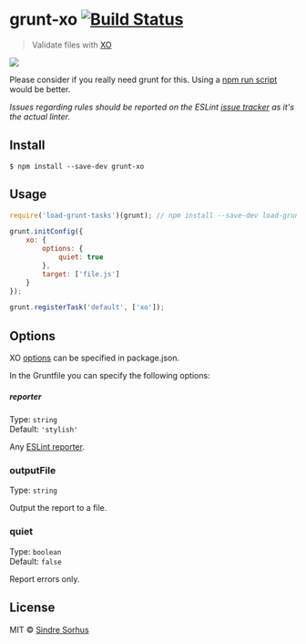 # grunt-xo [![Build Status](https://travis-ci.org/sindresorhus/grunt-xo.svg?branch=master)](https://travis-ci.org/sindresorhus/grunt-xo)

> Validate files with [XO](https://github.com/sindresorhus/xo)

![](screenshot.png)

Please consider if you really need grunt for this. Using a [npm run script](https://github.com/sindresorhus/xo#workflow) would be better.

*Issues regarding rules should be reported on the ESLint [issue tracker](https://github.com/eslint/eslint/issues) as it's the actual linter.*


## Install

```
$ npm install --save-dev grunt-xo
```


## Usage

```js
require('load-grunt-tasks')(grunt); // npm install --save-dev load-grunt-tasks

grunt.initConfig({
	xo: {
		options: {
			quiet: true
		},
		target: ['file.js']
	}
});

grunt.registerTask('default', ['xo']);
```


## Options

XO [options](https://github.com/sindresorhus/xo#config) can be specified in package.json.

In the Gruntfile you can specify the following options:

##### reporter

Type: `string`<br>
Default: `'stylish'`

Any [ESLint reporter](http://eslint.org/docs/user-guide/command-line-interface#f-format).

### outputFile

Type: `string`

Output the report to a file.

### quiet

Type: `boolean`<br>
Default: `false`

Report errors only.


## License

MIT © [Sindre Sorhus](https://sindresorhus.com)
